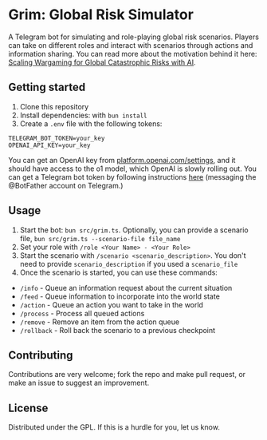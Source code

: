# Grim: Global Risk Simulator

A Telegram bot for simulating and role-playing global risk scenarios. Players can take on different roles and interact with scenarios through actions and information sharing. You can read more about the motivation behind it here: [Scaling Wargaming for Global Catastrophic Risks with AI](https://blog.sentinel-team.org/p/scaling-wargaming-for-global-catastrophic-risks).

## Getting started

1. Clone this repository
2. Install dependencies: with `bun install`
3. Create a `.env` file with the following tokens:

```
TELEGRAM_BOT_TOKEN=your_key
OPENAI_API_KEY=your_key
```

You can get an OpenAI key from [platform.openai.com/settings](https://platform.openai.com/settings), and it should have access to the o1 model, which OpenAI is slowly rolling out. You can get a Telegram bot token by following instructions [here](https://core.telegram.org/bots#how-do-i-create-a-bot) (messaging the @BotFather account on Telegram.)

## Usage

1. Start the bot: `bun src/grim.ts`. Optionally, you can provide a scenario file, `bun src/grim.ts --scenario-file file_name`
1. Set your role with `/role <Your Name> - <Your Role>`
1. Start the scenario with `/scenario <scenario_description>`. You don't need to provide `scenario_description` if you used a `scenario_file`
1. Once the scenario is started, you can use these commands:
- `/info` - Queue an information request about the current situation
- `/feed` - Queue information to incorporate into the world state
- `/action` - Queue an action you want to take in the world
- `/process` - Process all queued actions
- `/remove` - Remove an item from the action queue
- `/rollback` - Roll back the scenario to a previous checkpoint

## Contributing

Contributions are very welcome; fork the repo and make pull request, or make an issue to suggest an improvement. 

## License

Distributed under the GPL. If this is a hurdle for you, let us know.
